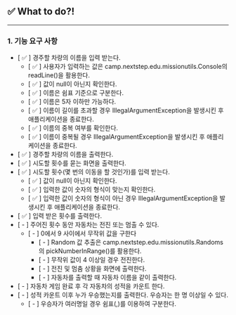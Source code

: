 ## ✅ What to do?!

***
### 1. 기능 요구 사항

+ [ ✅ ] 경주할 차량의 이름을 입력 받는다.
  + [ ✅ ] 사용자가 입력하는 값은 camp.nextstep.edu.missionutils.Console의 readLine()을 활용한다. 
  + [ ✅ ] 값이 null이 아닌지 확인한다.
  + [ ✅ ] 이름은 쉼표 기준으로 구분한다.
  + [ ✅ ] 이름은 5자 이하만 가능하다.
  + [ ✅ ] 이름이 길이를 초과할 경우 IllegalArgumentException을 발생시킨 후 애플리케이션을 종료한다.
  + [ ✅ ] 이름의 중복 여부를 확인한다.
  + [ ✅ ] 이름이 중복될 경우 IllegalArgumentException을 발생시킨 후 애플리케이션을 종료한다.
+ [ ✅ ] 경주할 차량의 이름을 출력한다.
+ [ ✅ ] 시도할 횟수를 묻는 화면을 출력한다.
+ [ ✅ ] 시도할 횟수(몇 번의 이동을 할 것인가)를 입력 받는다.
  + [ ✅ ] 값이 null이 아닌지 확인한다. 
  + [ ✅ ] 입력한 값이 숫자의 형식이 맞는지 확인한다.
  + [ ✅ ] 입력한 값이 숫자의 형식이 아닌 경우 IllegalArgumentException을 발생시킨 후 애플리케이션을 종료한다.
+ [ ✅ ] 입력 받은 횟수를 출력한다. 
+ [ - ] 주어진 횟수 동안 자동차는 전진 또는 멈출 수 있다. 
  + [ - ] 0에서 9 사이에서 무작위 값을 구한다
    + [ - ] Random 값 추출은 camp.nextstep.edu.missionutils.Randoms의 pickNumberInRange()를 활용한다.
    + [ - ] 무작위 값이 4 이상일 경우 전진한다.
    + [ - ] 전진 및 멈춤 상황을 화면에 출력한다.
    + [ - ] 자동차를 출력할 때 자동차 이름을 같이 출력한다.
+ [ - ] 자동차 게임 완료 후 각 자동차의 성적을 카운트 한다.
+ [ - ] 성적 카운트 이후 누가 우승했는지를 출력한다. 우승자는 한 명 이상일 수 있다.
  + [ - ] 우승자가 여러명일 경우 쉼표(,)를 이용하여 구분한다.
      
